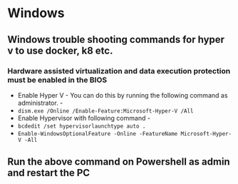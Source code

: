 # Windows 
## Windows trouble shooting commands for hyper v to use docker, k8 etc.
### Hardware assisted virtualization and data execution protection must be enabled in the BIOS
- Enable Hyper V - You can do this by running the following command as administrator. - 
- ``` dism.exe /Online /Enable-Feature:Microsoft-Hyper-V /All ```
- Enable Hypervisor with following command - 
- ``` bcdedit /set hypervisorlaunchtype auto . ```
- ``` Enable-WindowsOptionalFeature -Online -FeatureName Microsoft-Hyper-V -All ```

## Run the above command on Powershell as admin and restart the PC
